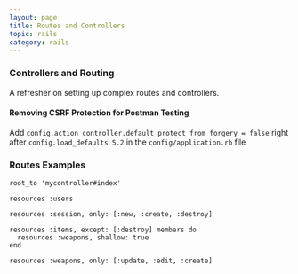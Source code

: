 ```yaml
---
layout: page
title: Routes and Controllers
topic: rails
category: rails
---
```


### Controllers and Routing

A refresher on setting up complex routes and controllers.

#### Removing CSRF Protection for Postman Testing

Add `config.action_controller.default_protect_from_forgery = false` right after `config.load_defaults 5.2` in the `config/application.rb` file

### Routes Examples
```ru
root_to 'mycontroller#index'

resources :users

resources :session, only: [:new, :create, :destroy]

resources :items, except: [:destroy] members do
  resources :weapons, shallow: true
end

resources :weapons, only: [:update, :edit, :create]
```